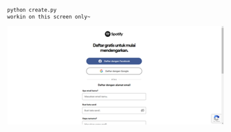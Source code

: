 ```
python create.py
workin on this screen only~
```
![alt text](https://github.com/mpdev-id/spotify-creator/blob/main/screen.png?raw=true)
